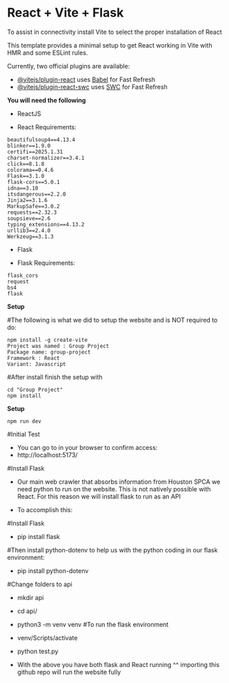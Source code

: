 # React + Vite + Flask
To assist in connectivity install Vite to select the proper installation of React

This template provides a minimal setup to get React working in Vite with HMR and some ESLint rules.

Currently, two official plugins are available:

- [@vitejs/plugin-react](https://github.com/vitejs/vite-plugin-react/blob/main/packages/plugin-react/README.md) uses [Babel](https://babeljs.io/) for Fast Refresh
- [@vitejs/plugin-react-swc](https://github.com/vitejs/vite-plugin-react-swc) uses [SWC](https://swc.rs/) for Fast Refresh

**You will need the following**
- ReactJS
* React Requirements:
```
﻿beautifulsoup4==4.13.4
blinker==1.9.0
certifi==2025.1.31
charset-normalizer==3.4.1
click==8.1.8
colorama==0.4.6
Flask==3.1.0
flask-cors==5.0.1
idna==3.10
itsdangerous==2.2.0
Jinja2==3.1.6
MarkupSafe==3.0.2
requests==2.32.3
soupsieve==2.6
typing_extensions==4.13.2
urllib3==2.4.0
Werkzeug==3.1.3
```
- Flask
* Flask Requirements:
```
flask_cors
request
bs4
flask
```

**Setup**

#The following is what we did to setup the website and is NOT required to do:
```
npm install -g create-vite
Project was named : Group Project
Package name: group-project
Framework : React
Variant: Javascript
```

#After install finish the setup with
```
cd "Group Project"
npm install
```

**Setup**

```
npm run dev
```

#Initial Test
- You can go to in your browser to confirm access:
- http://localhost:5173/

#Install Flask
- Our main web crawler that absorbs information from Houston SPCA we need python to run on the website. This is not natively possible with React. For this reason we will install flask to run as an API

- To accomplish this:


#Install Flask
- pip install flask

#Then install python-dotenv to help us with the python coding in our flask environment: 
- pip install python-dotenv

#Change folders to api
- mkdir api
- cd api/
-  python3 -m venv venv #To run the flask environment
- venv/Scripts/activate
- python test.py


- With the above you have both flask and React running ^^ importing this github repo will run the website fully





